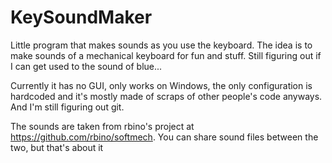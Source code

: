 # KeySoundMaker
Little program that makes sounds as you use the keyboard. The idea is to make sounds of a mechanical keyboard for fun and stuff. Still figuring out if I can get used to the  sound of blue...

Currently it has no GUI, only works on Windows, the only configuration is hardcoded and it's mostly made of scraps of other people's code anyways. And I'm still figuring out git.

The sounds are taken from rbino's project at https://github.com/rbino/softmech. You can share sound files between the two, but that's about it

